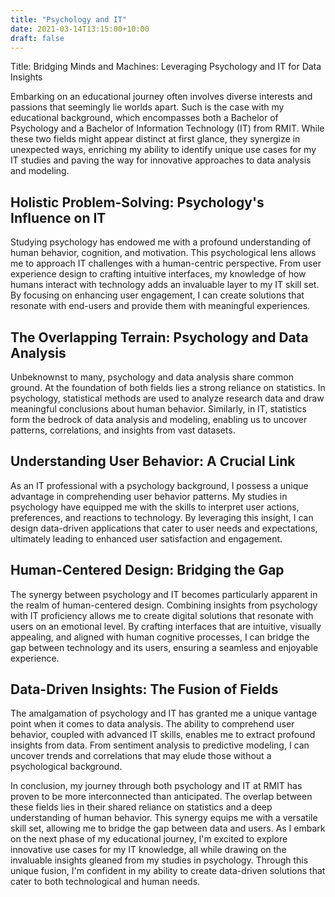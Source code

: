 ```yaml
---
title: "Psychology and IT"
date: 2021-03-14T13:15:00+10:00
draft: false
---
```


Title: Bridging Minds and Machines: Leveraging Psychology and IT for Data Insights

Embarking on an educational journey often involves diverse interests and passions that seemingly lie worlds apart. Such is the case with my educational background, which encompasses both a Bachelor of Psychology and a Bachelor of Information Technology (IT) from RMIT. While these two fields might appear distinct at first glance, they synergize in unexpected ways, enriching my ability to identify unique use cases for my IT studies and paving the way for innovative approaches to data analysis and modeling.

## Holistic Problem-Solving: Psychology's Influence on IT

Studying psychology has endowed me with a profound understanding of human behavior, cognition, and motivation. This psychological lens allows me to approach IT challenges with a human-centric perspective. From user experience design to crafting intuitive interfaces, my knowledge of how humans interact with technology adds an invaluable layer to my IT skill set. By focusing on enhancing user engagement, I can create solutions that resonate with end-users and provide them with meaningful experiences.

## The Overlapping Terrain: Psychology and Data Analysis

Unbeknownst to many, psychology and data analysis share common ground. At the foundation of both fields lies a strong reliance on statistics. In psychology, statistical methods are used to analyze research data and draw meaningful conclusions about human behavior. Similarly, in IT, statistics form the bedrock of data analysis and modeling, enabling us to uncover patterns, correlations, and insights from vast datasets.

## Understanding User Behavior: A Crucial Link

As an IT professional with a psychology background, I possess a unique advantage in comprehending user behavior patterns. My studies in psychology have equipped me with the skills to interpret user actions, preferences, and reactions to technology. By leveraging this insight, I can design data-driven applications that cater to user needs and expectations, ultimately leading to enhanced user satisfaction and engagement.

## Human-Centered Design: Bridging the Gap

The synergy between psychology and IT becomes particularly apparent in the realm of human-centered design. Combining insights from psychology with IT proficiency allows me to create digital solutions that resonate with users on an emotional level. By crafting interfaces that are intuitive, visually appealing, and aligned with human cognitive processes, I can bridge the gap between technology and its users, ensuring a seamless and enjoyable experience.

## Data-Driven Insights: The Fusion of Fields

The amalgamation of psychology and IT has granted me a unique vantage point when it comes to data analysis. The ability to comprehend user behavior, coupled with advanced IT skills, enables me to extract profound insights from data. From sentiment analysis to predictive modeling, I can uncover trends and correlations that may elude those without a psychological background.

In conclusion, my journey through both psychology and IT at RMIT has proven to be more interconnected than anticipated. The overlap between these fields lies in their shared reliance on statistics and a deep understanding of human behavior. This synergy equips me with a versatile skill set, allowing me to bridge the gap between data and users. As I embark on the next phase of my educational journey, I'm excited to explore innovative use cases for my IT knowledge, all while drawing on the invaluable insights gleaned from my studies in psychology. Through this unique fusion, I'm confident in my ability to create data-driven solutions that cater to both technological and human needs.
